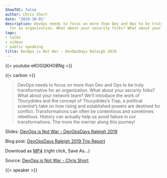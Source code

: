 ```yaml
---
ShowTOC: false
author: Chris Short
date: "2019-10-01"
description: DevOps needs to focus on more than Dev and Ops to be truly transformative
  for an organization. What about your security folks? What about your network team?
tags:
- talks
- videos
- public speaking
title: DevOps is Not War - DevOpsDays Raleigh 2019
---
```


{{< youtube eKOGQKHOBNg >}}

{{< carbon >}}

> DevOps needs to focus on more than Dev and Ops to be truly transformative for an organization. What about your security folks? What about your network team? We’ll introduce the work of Thucydides and the concept of Thucydides’s Trap, a political scientist’s take on how rising and established powers are destined for conflict. Transformations can often be contentious and sometimes rebellious. History can actually help us avoid failure in our transformations. The more the merrier along this journey!

Slides: [DevOps is Not War - DevOpsDays Raleigh 2019](https://speakerdeck.com/chrisshort/devops-is-not-war-df415c22-a29d-4cab-8689-143f9922c0f3)

Blog post: [DevOpsDays Raleigh 2019 Trip Report](https://chrisshort.net/devopsdays-raleigh-2019-trip-report/)

Download as [MP4](https://cdn.chrisshort.net/chrisshort/DevOps-is-not-War-DOD-RDU.mp4) (right click, Save As...)

Source: [DevOps is Not War - Chris Short](https://youtu.be/eKOGQKHOBNg)

{{< speaker >}}
